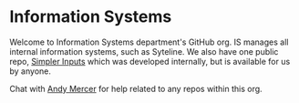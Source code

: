 # Information Systems

Welcome to Information Systems department's GitHub org. IS manages all internal information systems, such as Syteline. We also have one public repo, [Simpler Inputs](https://github.com/functionaldevices-cis/simpler-inputs) which was developed internally, but is available for us by anyone.

Chat with [Andy Mercer]([https://pages.github.com/](https://teams.microsoft.com/l/chat/0/0?users=a.mercer@functionaldevices.com)) for help related to any repos within this org.
